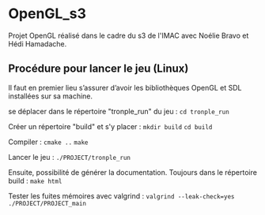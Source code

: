 # OpenGL_s3
Projet OpenGL réalisé dans le cadre du s3 de l'IMAC avec Noélie Bravo et Hédi Hamadache.

## Procédure pour lancer le jeu (Linux)
Il faut en premier lieu s’assurer d’avoir les bibliothèques OpenGL et SDL installées sur sa machine.

se déplacer dans le répertoire "tronple_run" du jeu :
`cd tronple_run`

Créer un répertoire "build" et s'y placer :
`mkdir build`
`cd build`

Compiler :
`cmake ..`
`make`

Lancer le jeu :
`./PROJECT/tronple_run`

Ensuite, possibilité de générer la documentation. Toujours dans le répertoire build : 
`make html`

Tester les fuites mémoires avec valgrind : 
`valgrind --leak-check=yes ./PROJECT/PROJECT_main`
